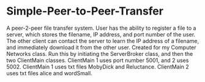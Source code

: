 # Simple-Peer-to-Peer-Transfer
A peer-2-peer file transfer system. User has the ability to register a file to a server, which stores the filename, IP address, and port number of the user. The other client can contact the server to learn the IP address of a filename, and immediately download it from the other user. Created for my Computer Networks class. Run this by initiating the ServerBroker class, and then the two ClientMain classes. ClientMain 1 uses port number 5001, and 2 uses 5002. ClientMain 1 uses txt files MobyDick and Reluctance. ClientMain 2 uses txt files alice and wordSmall.

